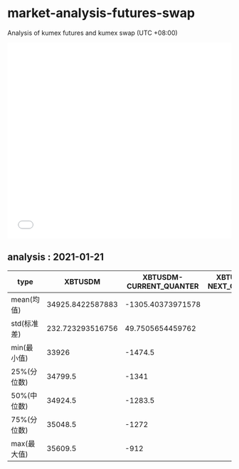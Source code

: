# market-analysis-futures-swap
Analysis of kumex futures and kumex swap (UTC +08:00)

<iframe width="100%" height="440" src="./data.html" frameborder="no" border="0" scrolling="no"></iframe>

## analysis : 2021-01-21

type|XBTUSDM|XBTUSDM-CURRENT_QUANTER|XBTUSDM-NEXT_QUANTER|
---|---|---|---
mean(均值) | 34925.8422587883 | -1305.40373971578 | 
std(标准差) | 232.723293516756 | 49.7505654459762 | 
min(最小值) | 33926 | -1474.5 | 
25%(分位数) | 34799.5 | -1341 | 
50%(中位数) | 34924.5 | -1283.5 | 
75%(分位数) | 35048.5 | -1272 | 
max(最大值) | 35609.5 | -912 | 
